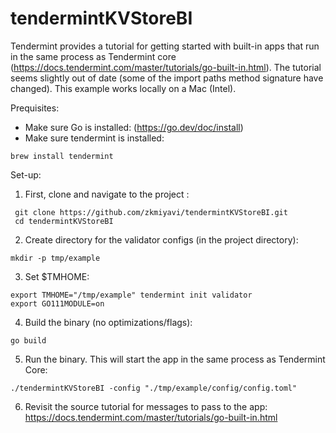 # tendermintKVStoreBI
Tendermint provides a tutorial for getting started with built-in apps that run in the same process as Tendermint core (https://docs.tendermint.com/master/tutorials/go-built-in.html). The tutorial seems slightly out of date (some of the import paths method signature have changed). This example works locally on a Mac (Intel).

Prequisites: 
- Make sure Go is installed: (https://go.dev/doc/install)
- Make sure tendermint is installed: 
```
brew install tendermint
```

Set-up:
1. First, clone and navigate to the project :
```
 git clone https://github.com/zkmiyavi/tendermintKVStoreBI.git
 cd tendermintKVStoreBI
```


2. Create directory for the validator configs (in the project directory): 
```
mkdir -p tmp/example
```

3. Set $TMHOME: 
```
export TMHOME="/tmp/example" tendermint init validator
export GO111MODULE=on
```

4. Build the binary (no optimizations/flags): 
``` 
go build
```

5. Run the binary. This will start the app in the same process as Tendermint Core: 
```
./tendermintKVStoreBI -config "./tmp/example/config/config.toml"
```
6. Revisit the source tutorial for messages to pass to the app: https://docs.tendermint.com/master/tutorials/go-built-in.html
